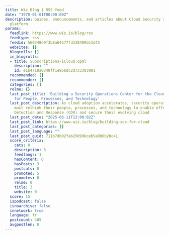 ```yaml
---
title: Wiz Blog | RSS feed
date: "1970-01-01T00:00:00Z"
description: Guides, announcements, and articles about Cloud Security and the Wiz
  platform.
params:
  feedlink: https://www.wiz.io/blog/rss
  feedtype: rss
  feedid: 560348e9f3b8a64577fd338409dc1d45
  websites: {}
  blogrolls: []
  in_blogrolls:
  - title: Subscriptions-iCloud.opml
    description: ""
    id: e1b4718a0340ff1e866dc2d733303081
  recommended: []
  recommender: []
  categories: []
  relme: {}
  last_post_title: 'Building a Security Operations Center for the Cloud: Key Considerations
    for People, Processes, and Technology'
  last_post_description: As cloud adoption accelerates, security operations teams
    must rethink their people, processes, and technology to enable effective Cloud
    Detection and Response (CDR) and secure their evolving cloud
  last_post_date: "2025-06-11T12:00:02Z"
  last_post_link: https://www.wiz.io/blog/building-soc-for-cloud
  last_post_categories: []
  last_post_language: ""
  last_post_guid: 711b7db02fab250996ceb5e896b28c41
  score_criteria:
    cats: 0
    description: 3
    feedlangs: 1
    hasContent: 0
    hasPosts: 3
    postcats: 0
    promoted: 5
    promotes: 0
    relme: 0
    title: 3
    website: 0
  score: 15
  ispodcast: false
  isnoarchive: false
  innetwork: true
  language: fr
  postcount: 405
  avgpostlen: 0
---
```

